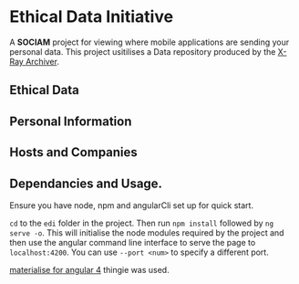 # Ethical Data Initiative
A **SOCIAM** project for viewing where mobile applications are sending your personal data. This project usitilises a Data repository produced by the [X-Ray Archiver](https://github.com/sociam/xray-archiver).
## Ethical Data

## Personal Information

## Hosts and Companies

## Dependancies and Usage.
Ensure you have node, npm and angularCli set up for quick start.

```cd``` to the ```edi``` folder in the project. Then run ```npm install``` followed by ```ng serve -o```. This will initialise the node modules required by the project and then use the angular command line interface to serve the page to ```localhost:4200```. You can use ```--port <num>``` to specify a different port.

[materialise for angular 4](https://github.com/sherweb/ng2-materialize) thingie was used.
